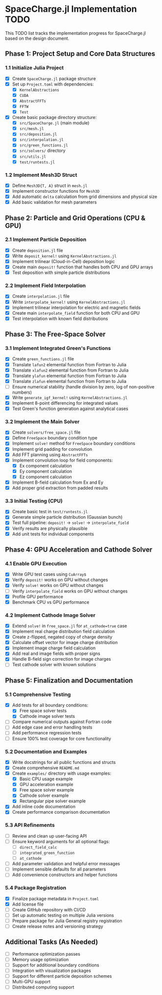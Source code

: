 # SpaceCharge.jl Implementation TODO

This TODO list tracks the implementation progress for SpaceCharge.jl based on the design document.

## Phase 1: Project Setup and Core Data Structures

### 1.1 Initialize Julia Project
- [x] Create `SpaceCharge.jl` package structure
- [x] Set up `Project.toml` with dependencies:
  - [x] `KernelAbstractions`
  - [x] `CUDA`
  - [x] `AbstractFFTs`
  - [x] `FFTW`
  - [x] `Test`
- [x] Create basic package directory structure:
  - [x] `src/SpaceCharge.jl` (main module)
  - [x] `src/mesh.jl`
  - [x] `src/deposition.jl`
  - [x] `src/interpolation.jl`
  - [x] `src/green_functions.jl`
  - [x] `src/solvers/` directory
  - [x] `src/utils.jl`
  - [x] `test/runtests.jl`

### 1.2 Implement Mesh3D Struct
- [x] Define `Mesh3D{T, A}` struct in `mesh.jl`
- [x] Implement constructor functions for `Mesh3D`
- [x] Add automatic `delta` calculation from grid dimensions and physical size
- [x] Add basic validation for mesh parameters

## Phase 2: Particle and Grid Operations (CPU & GPU)

### 2.1 Implement Particle Deposition
- [x] Create `deposition.jl` file
- [x] Write `deposit_kernel!` using `KernelAbstractions.jl`
- [x] Implement trilinear (Cloud-in-Cell) deposition logic
- [x] Create main `deposit!` function that handles both CPU and GPU arrays
- [x] Test deposition with simple particle distributions

### 2.2 Implement Field Interpolation
- [x] Create `interpolation.jl` file
- [x] Write `interpolate_kernel!` using `KernelAbstractions.jl`
- [x] Implement trilinear interpolation for electric and magnetic fields
- [x] Create main `interpolate_field` function for both CPU and GPU
- [x] Test interpolation with known field distributions

## Phase 3: The Free-Space Solver

### 3.1 Implement Integrated Green's Functions
- [x] Create `green_functions.jl` file
- [x] Translate `lafun2` elemental function from Fortran to Julia
- [x] Translate `xlafun2` elemental function from Fortran to Julia
- [x] Translate `ylafun` elemental function from Fortran to Julia
- [x] Translate `zlafun` elemental function from Fortran to Julia
- [ ] Ensure numerical stability (handle division by zero, log of non-positive numbers)
- [x] Write `generate_igf_kernel!` using `KernelAbstractions.jl`
- [x] Implement 8-point differencing for integrated values
- [x] Test Green's function generation against analytical cases

### 3.2 Implement the Main Solver
- [x] Create `solvers/free_space.jl` file
- [x] Define `FreeSpace` boundary condition type
- [x] Implement `solve!` method for `FreeSpace` boundary conditions
- [x] Implement grid padding for convolution
- [x] Add FFT planning using `AbstractFFTs`
- [x] Implement convolution loop for field components:
  - [x] Ex component calculation
  - [x] Ey component calculation
  - [x] Ez component calculation
- [x] Implement B-field calculation from Ex and Ey
- [x] Add proper grid extraction from padded results

### 3.3 Initial Testing (CPU)
- [x] Create basic test in `test/runtests.jl`
- [x] Generate simple particle distribution (Gaussian bunch)
- [x] Test full pipeline: `deposit!` → `solve!` → `interpolate_field`
- [x] Verify results are physically plausible
- [x] Add unit tests for individual components

## Phase 4: GPU Acceleration and Cathode Solver

### 4.1 Enable GPU Execution
- [x] Write GPU test cases using `CuArray`s
- [x] Verify `deposit!` works on GPU without changes
- [x] Verify `solve!` works on GPU without changes
- [ ] Verify `interpolate_field` works on GPU without changes
- [x] Profile GPU performance
- [x] Benchmark CPU vs GPU performance

### 4.2 Implement Cathode Image Solver
- [x] Extend `solve!` in `free_space.jl` for `at_cathode=true` case
- [x] Implement real charge distribution field calculation
- [x] Create z-flipped, negated copy of charge density
- [x] Calculate offset vector for image charge distribution
- [x] Implement image charge field calculation
- [x] Add real and image fields with proper signs
- [x] Handle B-field sign correction for image charges
- [ ] Test cathode solver with known solutions

## Phase 5: Finalization and Documentation

### 5.1 Comprehensive Testing
- [x] Add tests for all boundary conditions:
  - [x] Free space solver tests
  - [x] Cathode image solver tests
- [ ] Compare numerical outputs against Fortran code
- [ ] Add edge case and error handling tests
- [ ] Add performance regression tests
- [ ] Ensure 100% test coverage for core functionality

### 5.2 Documentation and Examples
- [x] Write docstrings for all public functions and structs
- [x] Create comprehensive `README.md`
- [x] Create `examples/` directory with usage examples:
  - [x] Basic CPU usage example
  - [x] GPU acceleration example
  - [x] Free space solver example
  - [x] Cathode solver example
  - [x] Rectangular pipe solver example
- [x] Add inline code documentation
- [x] Create performance comparison documentation

### 5.3 API Refinements
- [ ] Review and clean up user-facing API
- [ ] Ensure keyword arguments for all optional flags:
  - [ ] `direct_field_calc`
  - [ ] `integrated_green_function`
  - [ ] `at_cathode`
- [ ] Add parameter validation and helpful error messages
- [ ] Implement sensible defaults for all parameters
- [ ] Add convenience constructors and helper functions

### 5.4 Package Registration
- [x] Finalize package metadata in `Project.toml`
- [x] Add license file
- [ ] Create GitHub repository with CI/CD
- [ ] Set up automatic testing on multiple Julia versions
- [ ] Prepare package for Julia General registry registration
- [ ] Create release notes and versioning strategy

## Additional Tasks (As Needed)

- [ ] Performance optimization passes
- [ ] Memory usage optimization
- [ ] Support for additional boundary conditions
- [ ] Integration with visualization packages
- [ ] Support for different particle deposition schemes
- [ ] Multi-GPU support
- [ ] Distributed computing support 